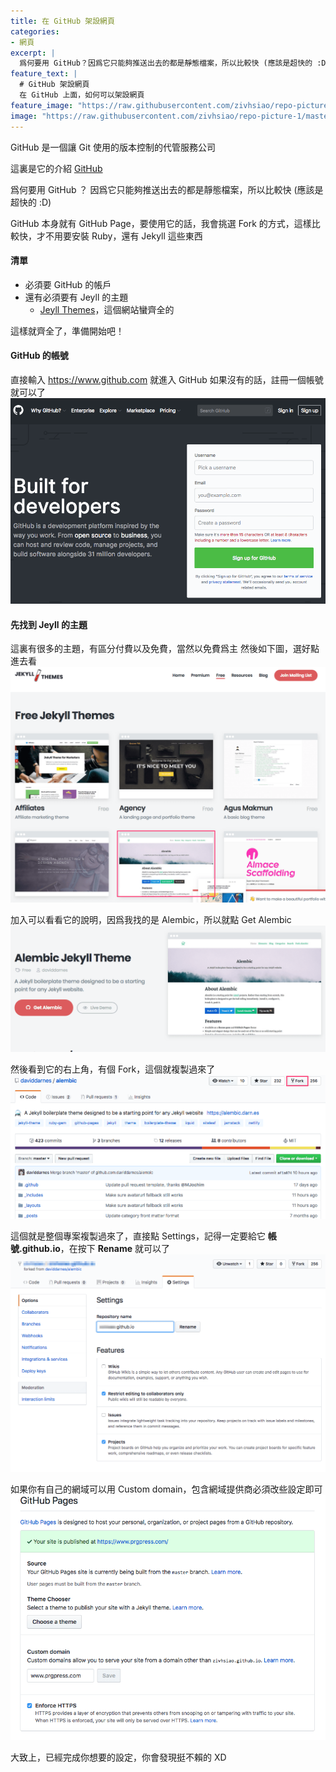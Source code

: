 ```yaml
---
title: 在 GitHub 架設網頁
categories:
- 網頁
excerpt: |
  爲何要用 GitHub？因爲它只能夠推送出去的都是靜態檔案，所以比較快 (應該是超快的 :D)
feature_text: |
  # GitHub 架設網頁
  在 GitHub 上面，如何可以架設網頁
feature_image: "https://raw.githubusercontent.com/zivhsiao/repo-picture-1/master/images/milwaukee_1920x1278.jpg"  
image: "https://raw.githubusercontent.com/zivhsiao/repo-picture-1/master/images/milwaukee_1920x1278.jpg"  
---
```


GitHub 是一個讓 Git 使用的版本控制的代管服務公司 

這裏是它的介紹 [GitHub](https://zh.wikipedia.org/wiki/GitHub)

爲何要用 GitHub ？
因爲它只能夠推送出去的都是靜態檔案，所以比較快 (應該是超快的 :D)

GitHub 本身就有 GitHub Page，要使用它的話，我會挑選 Fork 的方式，這樣比較快，才不用要安裝 Ruby，還有 Jekyll 這些東西

<!-- more -->

#### 清單
- 必須要 GitHub 的帳戶
- 還有必須要有 Jeyll 的主題
    - [Jeyll Themes](https://jekyllthemes.io)，這個網站蠻齊全的

這樣就齊全了，準備開始吧！

#### GitHub 的帳號
直接輸入 https://www.github.com 就進入 GitHub
如果沒有的話，註冊一個帳號就可以了
![GitHub 登入畫面](https://raw.githubusercontent.com/zivhsiao/repo-picture-1/master/images/The_world’s_leading_software_development_platform_·_GitHub.png)

#### 先找到 Jeyll 的主題
這裏有很多的主題，有區分付費以及免費，當然以免費爲主
然後如下圖，選好點進去看
![Jeyll Theme](https://raw.githubusercontent.com/zivhsiao/repo-picture-1/master/images/Free_Jekyll_Themes.png)

加入可以看看它的說明，因爲我找的是 Alembic，所以就點 Get Alembic 
![Alembic Theme](https://raw.githubusercontent.com/zivhsiao/repo-picture-1/master/images/Alembic_–_A_boilerplate_starter_theme_–_Jekyll_Themes.png)

然後看到它的右上角，有個 Fork，這個就複製過來了
![Alembic Theme](https://raw.githubusercontent.com/zivhsiao/repo-picture-1/master/images/daviddarnes_alembic__⚗️_A_Jekyll_boilerplate_theme_designed_to_be_a_starting_point_for_any_Jekyll_website.png)

這個就是整個專案複製過來了，直接點 Settings，記得一定要給它 **帳號.github.io**，在按下 **Rename** 就可以了
![Alembic Theme](https://raw.githubusercontent.com/zivhsiao/repo-picture-1/master/images/Options_1.png)

如果你有自己的網域可以用 Custom domain，包含網域提供商必須改些設定即可
![Alembic Theme](https://raw.githubusercontent.com/zivhsiao/repo-picture-1/master/images/Options.png)

大致上，已經完成你想要的設定，你會發現挺不賴的 XD


